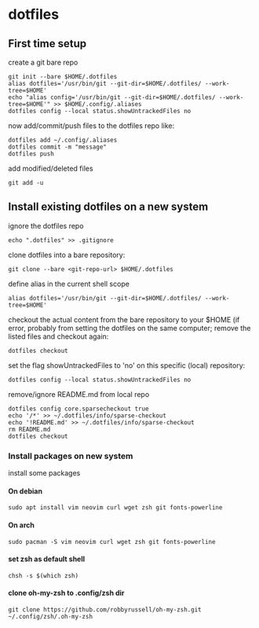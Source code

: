 # dotfiles

## First time setup
create a git bare repo
```
git init --bare $HOME/.dotfiles
alias dotfiles='/usr/bin/git --git-dir=$HOME/.dotfiles/ --work-tree=$HOME'
echo "alias config='/usr/bin/git --git-dir=$HOME/.dotfiles/ --work-tree=$HOME'" >> $HOME/.config/.aliases
dotfiles config --local status.showUntrackedFiles no
```
now add/commit/push files to the dotfiles repo like:
```
dotfiles add ~/.config/.aliases
dotfiles commit -m "message"
dotfiles push
```
add modified/deleted files
```
git add -u
```

## Install existing dotfiles on a new system
ignore the dotfiles repo
```
echo ".dotfiles" >> .gitignore
```
clone dotfiles into a bare repository:
```
git clone --bare <git-repo-url> $HOME/.dotfiles
```
define alias in the current shell scope
```
alias dotfiles='/usr/bin/git --git-dir=$HOME/.dotfiles/ --work-tree=$HOME'
```
checkout the actual content from the bare repository to your $HOME (if error, probably from setting the dotfiles on the same computer; remove the listed files and checkout again:
```
dotfiles checkout
```
set the flag showUntrackedFiles to 'no' on this specific (local) repository:
```
dotfiles config --local status.showUntrackedFiles no
```

remove/ignore README.md from local repo
```
dotfiles config core.sparsecheckout true
echo '/*' >> ~/.dotfiles/info/sparse-checkout
echo '!README.md' >> ~/.dotfiles/info/sparse-checkout
rm README.md
dotfiles checkout
```


### Install packages on new system
install some packages

#### On debian
```
sudo apt install vim neovim curl wget zsh git fonts-powerline
```

#### On arch
```
sudo pacman -S vim neovim curl wget zsh git fonts-powerline
```

#### set zsh as default shell
```
chsh -s $(which zsh)
```

#### clone oh-my-zsh to .config/zsh dir
```
git clone https://github.com/robbyrussell/oh-my-zsh.git ~/.config/zsh/.oh-my-zsh
```
